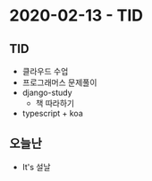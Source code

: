 # 2020-02-13 - TID

## TID
- 클라우드 수업
- 프로그래머스 문제풀이
- django-study
  - 책 따라하기
- typescript + koa
## 오늘난
- It's 설날
